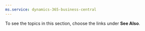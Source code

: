 ```yaml
---
ms.service: dynamics-365-business-central
---
```

To see the topics in this section, choose the links under **See Also**.
